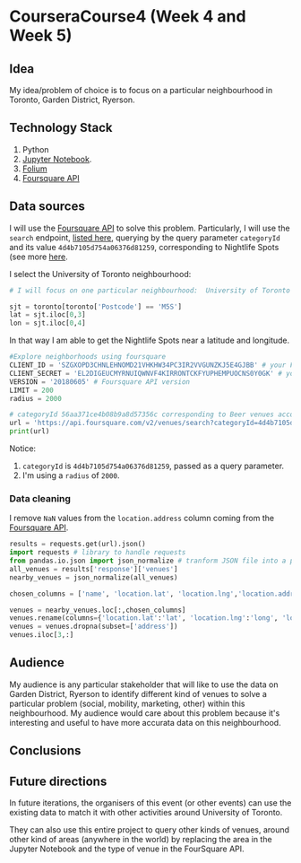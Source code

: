 # CourseraCourse4 (Week 4 and Week 5)

## Idea
My idea/problem of choice is to focus on a particular neighbourhood in Toronto, Garden District, Ryerson.

## Technology Stack 

1. Python
2. [Jupyter Notebook](https://jupyter.org/).
3. [Folium](https://github.com/python-visualization/folium)
4. [Foursquare API](https://developer.foursquare.com/)

## Data sources
I will use the [Foursquare API](https://developer.foursquare.com/) to solve this problem. Particularly, I will use the `search` endpoint, [listed here](https://developer.foursquare.com/docs/api-reference/venues/search/), querying by the query parameter `categoryId` and its value `4d4b7105d754a06376d81259`, corresponding to Nightlife Spots (see more [here](https://developer.foursquare.com/docs/build-with-foursquare/categories/).

I select the University of Toronto neighbourhood:

```python
# I will focus on one particular neighbourhood:  University of Toronto

sjt = toronto[toronto['Postcode'] == 'M5S']
lat = sjt.iloc[0,3]
lon = sjt.iloc[0,4]
```
In that way I am able to get the Nightlife Spots near a latitude and longitude.

```python
#Explore neighborhoods using foursquare
CLIENT_ID = 'SZGXOPD3CHNLEHNOMD21VHKHW34PC3IR2VVGUNZKJ5E4GJBB' # your Foursquare ID
CLIENT_SECRET = 'EL2DIGEUCMYRNUIQWNVF4KIRRONTCKFYUPHEMPUOCNS0Y0GK' # your Foursquare Secret
VERSION = '20180605' # Foursquare API version
LIMIT = 200
radius = 2000

# categoryId 56aa371ce4b08b9a8d57356c corresponding to Beer venues according to Foursquare API
url = 'https://api.foursquare.com/v2/venues/search?categoryId=4d4b7105d754a06376d81259&client_id={}&client_secret={}&ll={},{}&v={}&radius={}&limit={}'.format(CLIENT_ID, CLIENT_SECRET, lat, lon, VERSION, radius, LIMIT)
print(url)
```

Notice:
 1. `categoryId` is `4d4b7105d754a06376d81259`, passed as a query parameter.
 2. I'm using a `radius` of `2000`.

### Data cleaning

I remove `NaN` values from the `location.address` column coming from the [Foursquare API](https://developer.foursquare.com/).

```python
results = requests.get(url).json()
import requests # library to handle requests
from pandas.io.json import json_normalize # tranform JSON file into a pandas dataframe
all_venues = results['response']['venues']
nearby_venues = json_normalize(all_venues)

chosen_columns = ['name', 'location.lat', 'location.lng','location.address']

venues = nearby_venues.loc[:,chosen_columns]
venues.rename(columns={'location.lat':'lat', 'location.lng':'long', 'location.address':'address'}, inplace=True)
venues = venues.dropna(subset=['address'])
venues.iloc[3,:]
```


## Audience
My audience is any particular stakeholder that will like to use the data on Garden District, Ryerson to identify different kind of venues to solve a particular problem (social, mobility, marketing, other) within this neighbourhood. My audience would care about this problem because it's interesting and useful to have more accurata data on this neighbourhood.

## Conclusions

## Future directions

In future iterations, the organisers of this event (or other events) can use the existing data to match it with other activities around University of Toronto.

They can also use this entire project to query other kinds of venues, around other kind of areas (anywhere in the world) by replacing the area in the Jupyter Notebook and the type of venue in the FourSquare API.


